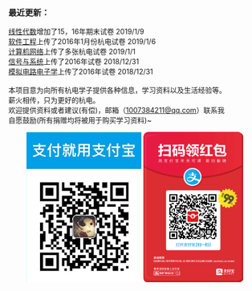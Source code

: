 ### 最近更新：</br>
[线性代数](https://github.com/FengGuanxi/HDU-Experience/tree/master/%E5%AD%A6%E4%B9%A0/%E7%BA%BF%E6%80%A7%E4%BB%A3%E6%95%B0/%E8%AF%95%E5%8D%B7)增加了15，16年期末试卷 2019/1/9</br>
[软件工程](https://github.com/FengGuanxi/HDU-Experience/tree/master/%E5%AD%A6%E4%B9%A0/%E8%BD%AF%E4%BB%B6%E5%B7%A5%E7%A8%8B/%E6%9C%9F%E6%9C%AB%E8%AF%95%E5%8D%B7%E5%92%8C%E7%BB%83%E4%B9%A0%E9%A2%98)上传了2016年1月份杭电试卷 2019/1/6</br>
[计算机网络](https://github.com/FengGuanxi/HDU-Experience/tree/master/%E5%AD%A6%E4%B9%A0/%E8%AE%A1%E7%AE%97%E6%9C%BA%E7%BD%91%E7%BB%9C)上传了多张杭电试卷 2019/1/1</br>
[信号与系统](https://github.com/FengGuanxi/HDU-Experience/tree/master/%E5%AD%A6%E4%B9%A0/%E4%BF%A1%E5%8F%B7%E4%B8%8E%E7%B3%BB%E7%BB%9F)上传了2016年试卷 2018/12/31</br>
[模拟电路电子学](https://github.com/FengGuanxi/HDU-Experience/tree/master/%E5%AD%A6%E4%B9%A0/%E7%94%B5%E8%B7%AF%E4%B8%8E%E6%A8%A1%E6%8B%9F%E7%94%B5%E5%AD%90%E6%8A%80%E6%9C%AF%E5%9F%BA%E7%A1%80)上传了2016年试卷 2018/12/31</br>
</br>
本项目意为向所有杭电学子提供各种信息，学习资料以及生活经验等。</br>
薪火相传，只为更好的杭电。</br>
欢迎提供资料或者建议(有偿)，邮箱（1007384211@qq.com）联系我</br>
自愿鼓励(所有捐赠均将被用于购买学习资料)~

<div align="center">
  <img src="https://raw.githubusercontent.com/FengGuanxi/GitHub-/master/%E6%94%AF%E4%BB%98%E5%AE%9D.jpg" height="300px" alt="支付宝打赏" >
  <img src="https://github.com/FengGuanxi/GitHub-/blob/master/%E5%86%AF%E5%86%A0%E7%8E%BA%E7%9A%84%E7%BA%A2%E5%8C%85%E4%BA%8C%E7%BB%B4%E7%A0%81.PNG" height="300px" alt="扫我领红包" >
</div>


